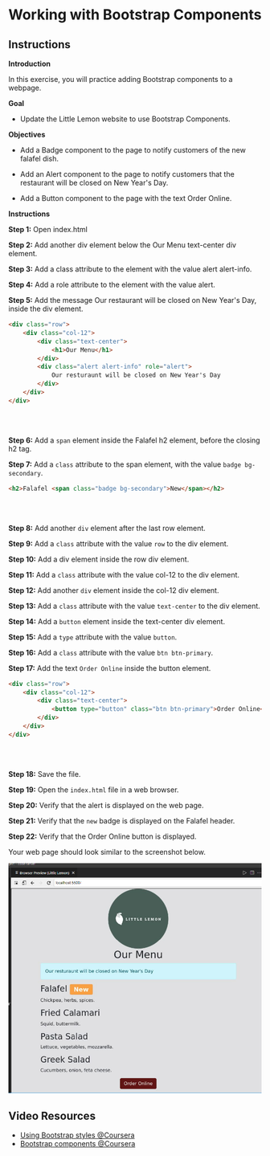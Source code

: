 # Working with Bootstrap Components

## Instructions


**Introduction** <br>

In this exercise, you will practice adding Bootstrap components to a webpage.


**Goal**
- Update the Little Lemon website to use Bootstrap Components.


**Objectives**
- Add a Badge component to the page to notify customers of the new falafel dish.

- Add an Alert component to the page to notify customers that the restaurant will be closed on New Year's Day.

- Add a Button component to the page with the text Order Online.


**Instructions**

**Step 1:** Open index.html

**Step 2:** Add another div element below the Our Menu text-center div element.

**Step 3:** Add a class attribute to the element with the value alert alert-info.

**Step 4:** Add a role attribute to the element with the value alert.

**Step 5:** Add the message Our restaurant will be closed on New Year's Day, inside the div element.

```html
<div class="row">
    <div class="col-12">
        <div class="text-center">
            <h1>Our Menu</h1>
        </div>
        <div class="alert alert-info" role="alert">
            Our resturaunt will be closed on New Year's Day
        </div>
    </div>
</div>
```
<br><br>

**Step 6:** Add a `span` element inside the Falafel h2 element, before the closing h2 tag.

**Step 7:** Add a `class` attribute to the span element, with the value `badge bg-secondary`.
```html
<h2>Falafel <span class="badge bg-secondary">New</span></h2>
```

<br><br>

**Step 8:** Add another `div` element after the last row element.

**Step 9:** Add a `class` attribute with the value `row` to the div element.

**Step 10:** Add a div element inside the row div element.

**Step 11:** Add a `class` attribute with the value col-12 to the div element.

**Step 12:** Add another `div` element inside the col-12 div element.

**Step 13:** Add a `class` attribute with the value `text-center` to the div element.

**Step 14:** Add a `button` element inside the text-center div element.

**Step 15:** Add a `type` attribute with the value `button`.

**Step 16:** Add a `class` attribute with the value `btn btn-primary`.

**Step 17:** Add the text `Order Online` inside the button element.

```html
<div class="row">
    <div class="col-12">
        <div class="text-center">
            <button type="button" class="btn btn-primary">Order Online</button>
        </div>
    </div>
</div>
```

<br><br>

**Step 18:** Save the file.

**Step 19:** Open the `index.html` file in a web browser.

**Step 20:** Verify that the alert is displayed on the web page.

**Step 21:** Verify that the `new` badge is displayed on the Falafel header.

**Step 22:** Verify that the Order Online button is displayed.


Your web page should look similar to the screenshot below.

<img src='web_page.png'>


## Video Resources

- [Using Bootstrap styles @Coursera](https://www.coursera.org/learn/introduction-to-back-end-development/lecture/ETatJ/using-bootstrap-styles)
- [Bootstrap components @Coursera](https://www.coursera.org/learn/introduction-to-back-end-development/lecture/xIhP5/bootstrap-components)
